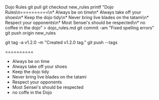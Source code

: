 Dojo Rules
git pull
git checkout new_rules
printf "Dojo Rules\n==========\n* Always be on time\n* Always take off your shoes\n* Keep the dojo tidy\n* Never bring live blades on the tatami\n* Respect your opponents\n* Most Sensei's should be respected\n* no coffee in the dojo" > dojo_rules.md
git commit -am "Fixed spelling errors"
git push origin new_rules

git tag -a v1.2.0 -m "Created v1.2.0 tag."
git push --tags


==========
* Always be on time
* Always take off your shoes
* Keep the dojo tidy
* Never bring live blades on the tatami
* Respect your opponents
* Most Sensei's should be respected
* no coffe in the Dojo

